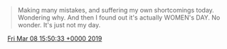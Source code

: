 > Making many mistakes, and suffering my own shortcomings today\. Wondering why\. And then I found out it's actually WOMEN's DAY\. No wonder\. It's just not my day\.

<img src="../../media/tweet.ico" width="12" /> [Fri Mar 08 15:50:33 +0000 2019](https://twitter.com/DromerDenker/status/1104046754486501376)